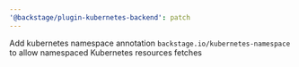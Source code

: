 ```yaml
---
'@backstage/plugin-kubernetes-backend': patch
---
```


Add kubernetes namespace annotation `backstage.io/kubernetes-namespace` to allow namespaced Kubernetes resources fetches

